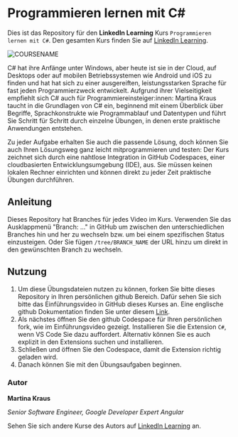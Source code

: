 # Programmieren lernen mit C#

Dies ist das Repository für den **LinkedIn Learning** Kurs `Programmieren lernen mit C#`. Den gesamten Kurs finden Sie auf [LinkedIn Learning][lil-course-url].

![COURSENAME][lil-thumbnail-url] 

C# hat ihre Anfänge unter Windows, aber heute ist sie in der Cloud, auf Desktops oder auf mobilen Betriebssystemen wie Android und iOS zu finden  und hat hat sich zu einer ausgereiften, leistungsstarken Sprache für fast jeden Programmierzweck entwickelt. Aufgrund ihrer Vielseitigkeit empfiehlt  sich C# auch für Programmiereinsteiger:innen: Martina Kraus taucht in die Grundlagen von C# ein, beginnend mit einem Überblick über Begriffe, Sprachkonstrukte wie Programmablauf und Datentypen und führt Sie Schritt für Schritt durch einzelne Übungen, in denen erste praktische Anwendungen entstehen.

Zu jeder Aufgabe erhalten Sie auch die passende Lösung, doch können Sie auch Ihren Lösungsweg ganz leicht mitprogrammieren und testen: Der Kurs zeichnet sich durch eine nahtlose Integration in GitHub Codespaces, einer cloudbasierten Entwicklungsumgebung (IDE), aus. Sie müssen keinen lokalen Rechner einrichten und können direkt zu jeder Zeit praktische Übungen durchführen.

## Anleitung

Dieses Repository hat Branches für jedes Video im Kurs. Verwenden Sie das Ausklappmenü "Branch: ..." in GitHub um zwischen den unterschiedlichen Branches hin und her zu wechseln bzw. um bei einem spezifischen Status einzusteigen. Oder Sie fügen `/tree/BRANCH_NAME` der URL hinzu um direkt in den gewünschten Branch zu wechseln.

## Nutzung

1. Um diese Übungsdateien nutzen zu können, forken Sie bitte dieses Repository in Ihren persönlichen github Bereich. Dafür sehen Sie sich bitte das Einführungsvideo in GitHub dieses Kurses an. Eine englische github Dokumentation finden Sie unter diesem [Link](https://docs.github.com/en/get-started/quickstart/fork-a-repo).
2. Als nächstes öffnen Sie den github Codespace für Ihren persönlichen fork, wie im Einführungsvideo gezeigt. Installieren Sie die Extension `C#`, wenn VS Code Sie dazu auffordert. Alternativ können Sie es auch explizit in den Extensions suchen und installieren.
3. Schließen und öffnen Sie den Codespace, damit die Extension richtig geladen wird.
4. Danach können Sie mit den Übungsaufgaben beginnen.

### Autor

**Martina Kraus**

_Senior Software Engineer, Google Developer Expert Angular_

Sehen Sie sich andere Kurse des Autors auf [LinkedIn Learning](https://www.linkedin.com/learning/instructors/martina-kraus) an.

[0]: # (Replace these placeholder URLs with actual course URLs)
[lil-course-url]: https://www.linkedin.com/learning/programmieren-lernen-mit-c-sharp
[lil-thumbnail-url]: https://media.licdn.com/dms/image/D4E0DAQGidMzq7OB-DQ/learning-public-crop_675_1200/0/1685704595209?e=2147483647&v=beta&t=c9YyCLtdhFDK-MXudUevTbjo3RIfPgvJbIk50Ng0qyI

